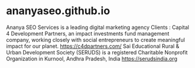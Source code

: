 # ananyaseo.github.io
Ananya SEO Services is a leading digital marketing agency 
Clients : Capital 4 Development Partners, an impact investments fund management company, working closely with social entrepreneurs to create meaningful impact for our planet. https://c4dpartners.com/ 
Sai Educational Rural & Urban Development Society (SERUDS) is a registered Charitable Nonprofit Organization in Kurnool, Andhra Pradesh, India https://serudsindia.org
